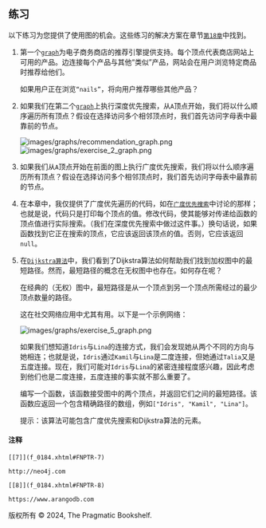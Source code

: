 ## 练习

以下练习为您提供了使用图的机会。这些练习的解决方案在章节[​`第18章`​](f_0223.xhtml#graphs.solutions)中找到。

1.  第一个[`graph`](#fig.ch18.recommendation_graph)为电子商务商店的推荐引擎提供支持。每个顶点代表商店网站上可用的产品。边连接每个产品与其他“类似”产品，网站会在用户浏览特定商品时推荐给他们。

    如果用户正在浏览`“nails”`，将向用户推荐哪些其他产品？

1.  如果我们在第二个[`graph`](#fig.ch18.exercise_2_graph)上执行深度优先搜索，从`A`顶点开始，我们将以什么顺序遍历所有顶点？假设在选择访问多个相邻顶点时，我们首先访问字母表中最靠前的节点。

    ![`images/graphs/recommendation_graph.png`](images/graphs/recommendation_graph.png)![`images/graphs/exercise_2_graph.png`](images/graphs/exercise_2_graph.png)

1.  如果我们从`A`顶点开始在前面的图上执行广度优先搜索，我们将以什么顺序遍历所有顶点？假设在选择访问多个相邻顶点时，我们首先访问字母表中最靠前的节点。

1.  在本章中，我仅提供了广度优先遍历的代码，如在[​`广度优先搜索`​](f_0183.xhtml#sect.breadth-first-search)中讨论的那样；也就是说，代码只是打印每个顶点的值。修改代码，使其能够对传递给函数的顶点值进行实际搜索。（我们在深度优先搜索中做过这件事。）换句话说，如果函数找到它正在搜索的顶点，它应该返回该顶点的值。否则，它应该返回`null`。

1.  在[​`Dijkstra算法`​](f_0186.xhtml#sect.dijkstras-algorithm)中，我们看到了Dijkstra算法如何帮助我们找到加权图中的最短路径。然而，最短路径的概念在无权图中也存在。如何存在呢？

    在经典的（无权）图中，最短路径是从一个顶点到另一个顶点所需经过的最少顶点数量的路径。

    这在社交网络应用中尤其有用。以下是一个示例网络：

    ![`images/graphs/exercise_5_graph.png`](images/graphs/exercise_5_graph.png)

    如果我们想知道`Idris`与`Lina`的连接方式，我们会发现她从两个不同的方向与她相连；也就是说，`Idris`通过`Kamil`与`Lina`是二度连接，但她通过`Talia`又是五度连接。现在，我们可能对`Idris`与`Lina`的紧密连接程度感兴趣，因此考虑到他们也是二度连接，五度连接的事实就不那么重要了。

    编写一个函数，该函数接受图中的两个顶点，并返回它们之间的最短路径。该函数应返回一个包含精确路径的数组，例如`["Idris", "Kamil", "Lina"]`。

    提示：该算法可能包含广度优先搜索和Dijkstra算法的元素。

#### 注释

`[[7]](f_0184.xhtml#FNPTR-7)`

`http://neo4j.com`

`[[8]](f_0184.xhtml#FNPTR-8)`

`https://www.arangodb.com`

版权所有 © 2024, The Pragmatic Bookshelf.
